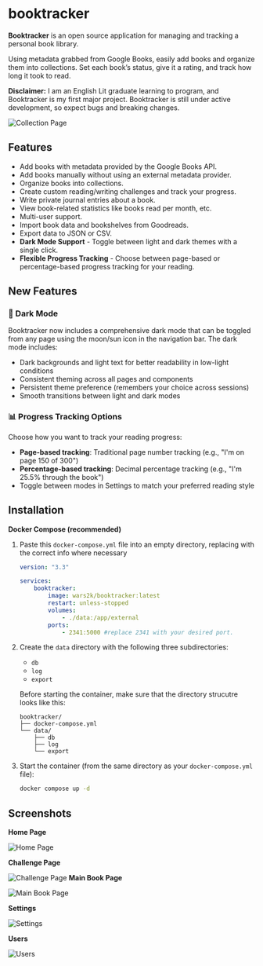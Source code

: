 # booktracker
**Booktracker** is an open source application for managing and tracking a personal book library. 

Using metadata grabbed from Google Books, easily add books and organize them into collections. Set each book’s status, give it a rating, and track how long it took to read. 

**Disclaimer:** I am an English Lit graduate learning to program, and Booktracker is my first major project. Booktracker is still under active development, so expect bugs and breaking changes.

![Collection Page](/screenshots/collections.JPG)

## Features

- Add books with metadata provided by the Google Books API.
- Add books manually without using an external metadata provider.
- Organize books into collections.
- Create custom reading/writing challenges and track your progress.
- Write private journal entries about a book.
- View book-related statistics like books read per month, etc. 
- Multi-user support.
- Import book data and bookshelves from Goodreads.
- Export data to JSON or CSV.
- **Dark Mode Support** - Toggle between light and dark themes with a single click.
- **Flexible Progress Tracking** - Choose between page-based or percentage-based progress tracking for your reading.

## New Features

### 🌙 Dark Mode
Booktracker now includes a comprehensive dark mode that can be toggled from any page using the moon/sun icon in the navigation bar. The dark mode includes:
- Dark backgrounds and light text for better readability in low-light conditions
- Consistent theming across all pages and components
- Persistent theme preference (remembers your choice across sessions)
- Smooth transitions between light and dark modes

### 📊 Progress Tracking Options
Choose how you want to track your reading progress:
- **Page-based tracking**: Traditional page number tracking (e.g., "I'm on page 150 of 300")
- **Percentage-based tracking**: Decimal percentage tracking (e.g., "I'm 25.5% through the book")
- Toggle between modes in Settings to match your preferred reading style

## Installation

**Docker Compose (recommended)**

1. Paste this `docker-compose.yml` file into an empty directory, replacing with the correct info where necessary
    
    ```yaml
    version: "3.3"

    services:
        booktracker:
            image: wars2k/booktracker:latest
            restart: unless-stopped
            volumes:
                - ./data:/app/external
            ports:
                - 2341:5000 #replace 2341 with your desired port.
    ```
    
2. Create the `data` directory with the following three subdirectories: 
    - `db`
    - `log`
    - `export`

   Before starting the container, make sure that the directory strucutre looks like this: 
    ```
   booktracker/
    ├── docker-compose.yml
    └── data/
        ├── db
        ├── log
        └── export
    ```
    
3. Start the container (from the same directory as your `docker-compose.yml` file): 
    
    ```bash
    docker compose up -d
    ```

## Screenshots

**Home Page**

![Home Page](/screenshots/home.JPG)

**Challenge Page**

![Challenge Page](/screenshots/challenges.png)
**Main Book Page**

![Main Book Page](/screenshots/bookList.JPG)

**Settings**

![Settings](/screenshots/settings.JPG)

**Users**

![Users](/screenshots/Users.JPG)
 
